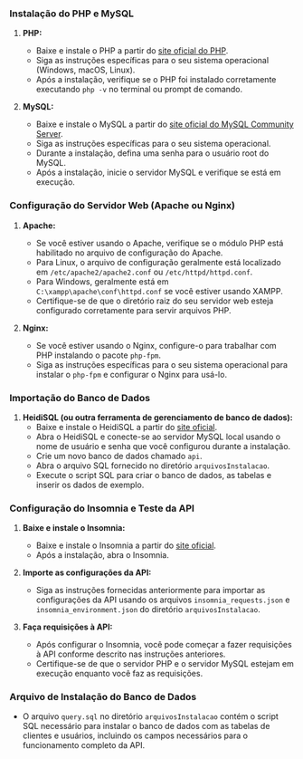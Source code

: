 ### Instalação do PHP e MySQL

1. **PHP:**
   - Baixe e instale o PHP a partir do [site oficial do PHP](https://www.php.net/downloads).
   - Siga as instruções específicas para o seu sistema operacional (Windows, macOS, Linux).
   - Após a instalação, verifique se o PHP foi instalado corretamente executando `php -v` no terminal ou prompt de comando.

2. **MySQL:**
   - Baixe e instale o MySQL a partir do [site oficial do MySQL Community Server](https://dev.mysql.com/downloads/mysql/).
   - Siga as instruções específicas para o seu sistema operacional.
   - Durante a instalação, defina uma senha para o usuário root do MySQL.
   - Após a instalação, inicie o servidor MySQL e verifique se está em execução.

### Configuração do Servidor Web (Apache ou Nginx)

1. **Apache:**
   - Se você estiver usando o Apache, verifique se o módulo PHP está habilitado no arquivo de configuração do Apache.
   - Para Linux, o arquivo de configuração geralmente está localizado em `/etc/apache2/apache2.conf` ou `/etc/httpd/httpd.conf`.
   - Para Windows, geralmente está em `C:\xampp\apache\conf\httpd.conf` se você estiver usando XAMPP.
   - Certifique-se de que o diretório raiz do seu servidor web esteja configurado corretamente para servir arquivos PHP.

2. **Nginx:**
   - Se você estiver usando o Nginx, configure-o para trabalhar com PHP instalando o pacote `php-fpm`.
   - Siga as instruções específicas para o seu sistema operacional para instalar o `php-fpm` e configurar o Nginx para usá-lo.

### Importação do Banco de Dados

1. **HeidiSQL (ou outra ferramenta de gerenciamento de banco de dados):**
   - Baixe e instale o HeidiSQL a partir do [site oficial](https://www.heidisql.com/download.php).
   - Abra o HeidiSQL e conecte-se ao servidor MySQL local usando o nome de usuário e senha que você configurou durante a instalação.
   - Crie um novo banco de dados chamado `api`.
   - Abra o arquivo SQL fornecido no diretório `arquivosInstalacao`.
   - Execute o script SQL para criar o banco de dados, as tabelas e inserir os dados de exemplo.

### Configuração do Insomnia e Teste da API

1. **Baixe e instale o Insomnia:**
   - Baixe e instale o Insomnia a partir do [site oficial](https://insomnia.rest/download).
   - Após a instalação, abra o Insomnia.

2. **Importe as configurações da API:**
   - Siga as instruções fornecidas anteriormente para importar as configurações da API usando os arquivos `insomnia_requests.json` e `insomnia_environment.json` do diretório `arquivosInstalacao`.

3. **Faça requisições à API:**
   - Após configurar o Insomnia, você pode começar a fazer requisições à API conforme descrito nas instruções anteriores.
   - Certifique-se de que o servidor PHP e o servidor MySQL estejam em execução enquanto você faz as requisições.

### Arquivo de Instalação do Banco de Dados

- O arquivo `query.sql` no diretório `arquivosInstalacao` contém o script SQL necessário para instalar o banco de dados com as tabelas de clientes e usuários, incluindo os campos necessários para o funcionamento completo da API.